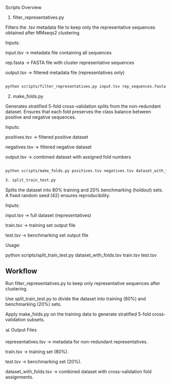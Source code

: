 Scripts Overview
1. filter_representatives.py

Filters the .tsv metadata file to keep only the representative sequences obtained after MMseqs2 clustering.

Inputs:

input.tsv → metadata file containing all sequences

rep.fasta → FASTA file with cluster representative sequences

output.tsv → filtered metadata file (representatives only)

```bash

python scripts/filter_representatives.py input.tsv rep_sequences.fasta representatives.tsv
```

2. make_folds.py

Generates stratified 5-fold cross-validation splits from the non-redundant dataset. Ensures that each fold preserves the class balance between positive and negative sequences.

Inputs:

positives.tsv → filtered positive dataset

negatives.tsv → filtered negative dataset

output.tsv → combined dataset with assigned fold numbers

```bash

python scripts/make_folds.py positives.tsv negatives.tsv dataset_with_folds.tsv

3. split_train_test.py
```

Splits the dataset into 80% training and 20% benchmarking (holdout) sets.
A fixed random seed (42) ensures reproducibility.

Inputs:

input.tsv → full dataset (representatives)

train.tsv → training set output file

test.tsv → benchmarking set output file

Usage:

python scripts/split_train_test.py dataset_with_folds.tsv train.tsv test.tsv

## Workflow

Run filter_representatives.py to keep only representative sequences after clustering.

Use split_train_test.py to divide the dataset into training (80%) and benchmarking (20%) sets.

Apply make_folds.py on the training data to generate stratified 5-fold cross-validation subsets.

📊 Output Files

representatives.tsv → metadata for non-redundant representatives.

train.tsv → training set (80%).

test.tsv → benchmarking set (20%).

dataset_with_folds.tsv → combined dataset with cross-validation fold assignments.
